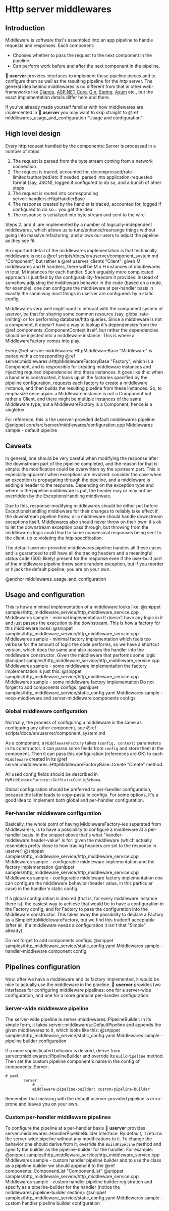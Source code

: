 # Http server middlewares

## Introduction

Middleware is software that's assembled into an app pipeline to handle requests and responses. Each component:

* Chooses whether to pass the request to the next component in the pipeline.
* Can perform work before and after the next component in the pipeline.

🐙 **userver** provides interfaces to implement these pipeline pieces and to configure them
as well as the resulting pipeline for the http server.
The general idea behind middlewares is no different from that in other web-frameworks like
[Django](https://docs.djangoproject.com/en/5.0/topics/http/middleware/),
[ASP.NET Core](https://learn.microsoft.com/en-us/aspnet/core/fundamentals/middleware/?view=aspnetcore-8.0/),
[Gin](https://gin-gonic.com/docs/examples/custom-middleware/),
[Spring](https://docs.spring.io/spring-framework/reference/web/webmvc/mvc-config/interceptors.html),
[Axum](https://docs.rs/axum/latest/axum/middleware/index.html) etc., but the exact implementation details
differ here and there.

If you've already made yourself familiar with how middlewares are implemented in 🐙 **userver**
you may want to skip straight to @ref middlewares_usage_and_configuration "Usage and configuration".

## High level design

Every http request handled by the components::Server is processed in a number of steps:

1. The request is parsed from the byte stream coming from a network connection
2. The request is traced, accounted for, decompressed/rate-limited/authorized/etc if needed, parsed into
   application-requested format (say, JSON), logged if configured to do so, and a bunch of other steps
3. The request is routed into corresponding server::handlers::HttpHandlerBase
4. The response created by the handler is traced, accounted for, logged if configured to do so... you get the idea
5. The response is serialized into byte stream and sent to the wire

Steps 2. and 4. are implemented by a number of logically-independent middlewares, which allows us to
tune/enhance/rearrange things without going into massive refactoring,
and allows our users to adjust the pipeline as they see fit.

An important detail of the middlewares implementation is that technically middleware is not a
@ref scripts/docs/en/userver/component_system.md "Component", but rather a @ref userver_clients "Client":
given M middlewares and H handlers, there will be M x H instances of middlewares in total, M instances for each handler.
Such arguably more complicated approach is justified by the configurability-freedom it provides: instead of somehow
adjusting the middleware behavior in the code (based on a route, for example), one can configure the middleware at
per-handler basis in exactly the same way most things in userver are configured: by a static config.

Middlewares very well might want to interact with the component system of userver, be that for sharing some common
resource (say, global rate-limiting) or for performing database/http queries. Since a middleware is not a component,
it doesn't have a way to lookup it's dependencies from the @ref components::ComponentContext itself, but rather
the dependencies should be injected into a middleware instance. This is where a MiddlewareFactory comes into play.

Every @ref server::middlewares::HttpMiddlewareBase "Middleware" is paired with a corresponding
@ref server::middlewares::HttpMiddlewareFactoryBase "Factory", which is a Component, and is responsible for creating
middleware instances and injecting required dependencies into these instances. It goes like this: when a handler is
constructed, it looks up all the factories specified by the pipeline configuration, requests each factory to create a
middleware instance, and then builds the resulting pipeline from these instances.
So, to emphasize once again: a Middleware instance is not a Component but rather a Client, and there might be multiple
instances of the same Middleware type, but a MiddlewareFactory is a Component, hence is a singleton.

For reference, this is the userver-provided default middlewares pipeline:
@snippet core/src/server/middlewares/configuration.cpp  Middlewares sample - default pipeline

## Caveats

In general, one should be very careful when modifying the response after the downstream part of the pipeline completed,
and the reason for that is simple: the modification could be overwritten by the upstream part. This is especially
apparent when exceptions are involved: consider the case when an exception is propagating through the pipeline, 
and a middleware is adding a header to the response.
Depending on the exception type and where in the pipeline middleware is put, the header may or may not be overridden 
by the ExceptionsHandling middleware.

Due to this, response-modifying middlewares should be either put before ExceptionsHandling middleware for their changes
to reliably take effect if the downstream pipeline threw, or a middleware should handle downstream exceptions itself.
Middlewares also should never throw on their own: it's ok to let the downstream exception pass through, but throwing
from the middlewares logic could lead to some nonsensical responses being sent to the client, up to violating the http
specification.

The default userver-provided middlewares pipeline handles all these cases and is guaranteed to still have all the
tracing headers and a meaningful status code (500, likely) present for the response even if the user-built part of the
middleware pipeline threw some random exception, but if you reorder or hijack the default pipeline, you are on your own.

@anchor middlewares_usage_and_configuration
## Usage and configuration

This is how a minimal implementation of a middleware looks like:
@snippet samples/http_middleware_service/http_middleware_service.cpp  Middlewares sample - minimal implementation
It doesn't have any logic in it and just passes the execution to the downstream.
This is how a factory for this middleware looks:
@snippet samples/http_middleware_service/http_middleware_service.cpp  Middlewares sample - minimal factory implementation
which feels too verbose for the amount of logic the code performs, so we have a shortcut version, which does the same 
and also passes the handler into the middleware constructor. Given the middleware that performs some logic
@snippet samples/http_middleware_service/http_middleware_service.cpp  Middlewares sample - some middleware implementation
the factory implementation is just this:
@snippet samples/http_middleware_service/http_middleware_service.cpp  Middlewares sample - some middleware factory implementation
Do not forget to add components configs:
@snippet samples/http_middleware_service/static_config.yaml  Middlewares sample - noop-middleware and server-middleware components configs

### Global middleware configuration

Normally, the process of configuring a middleware is the same as configuring any other component,
see @ref scripts/docs/en/userver/component_system.md

As a component, a `MiddlewareFactory` takes `(config, context)` parameters in its constructor.
It can parse some fields from `config` and store them in the component.
Then it can pass this configuration (references are OK) to each `Middleware` created in its
@ref server::middlewares::HttpMiddlewareFactoryBase::Create "Create" method.

All used config fields should be described in `MyMiddlewareFactory::GetStaticConfigSchema`.

Global configuration should be preferred to per-handler configuration,
because the latter leads to copy-pasta in configs.
For some options, it's a good idea to implement both global and per-handler configuration.

### Per-handler middleware configuration

Basically, the whole point of having MiddlewareFactory-ies separated from Middleware-s, is to have a possibility to 
configure a middleware at a per-handler basis.
In the snippet above that's what "handler-middleware.header-value" is for: given the middleware (which actually 
resembles pretty close to how tracing headers are set to the response in userver)
@snippet samples/http_middleware_service/http_middleware_service.cpp  Middlewares sample - configurable middleware implementation
and the factory implementation
@snippet samples/http_middleware_service/http_middleware_service.cpp  Middlewares sample - configurable middleware factory implementation
one can configure the middleware behavior (header value, in this particular case) in the handler's static config.

If a global configuration is desired (that is, for every middleware instance there is), the easiest way to achieve that
would be to have a configuration in the Factory config, and for Factory to pass the configuration into the Middleware 
constructor. This takes away the possibility to declare a Factory as a SimpleHttpMiddlewareFactory, but we find this
tradeoff acceptable (after all, if a middleware needs a configuration it isn't that "Simple" already).

Do not forget to add components configs:
@snippet samples/http_middleware_service/static_config.yaml  Middlewares sample - handler-middleware component config

## Pipelines configuration

Now, after we have a middleware and its factory implemented, it would be nice to actually use the middleware in the
pipeline.
🐙 **userver** provides two interfaces for configuring middleware pipelines: one for a server-wide configuration,
and one for a more granular per-handler configuration.

### Server-wide middleware pipeline

The server-wide pipeline is server::middlewares::PipelineBuilder. In its simple form, it takes
server::middlewares::DefaultPipeline and appends the given middlewares to it, which looks like this:
@snippet samples/http_middleware_service/static_config.yaml  Middlewares sample - pipeline builder configuration

If a more sophisticated behavior is desired, derive from server::middlewares::PipelineBuilder and override
its `BuildPipeline` method. Then set the custom pipeline component's name in the config of components::Server:

```
# yaml
        server:
            # ...
            middleware-pipeline-builder: custom-pipeline-builder
```

Remember that messing with the default userver-provided pipeline is error-prone and leaves you on your own.

### Custom per-handler middleware pipelines

To configure the pipeline at a per-handler basis 🐙 **userver** provides server::middlewares::HandlerPipelineBuilder interface.
By default, it returns the server-wide pipeline without any modifications to it. To change the behavior one should
derive from it, override the `BuildPipeline` method and specify the builder as the pipeline-builder for the handler.
For example:
@snippet samples/http_middleware_service/http_middleware_service.cpp  Middlewares sample - custom handler pipeline builder
and to use the class as a pipeline builder we should append it to the @ref components::ComponentList "ComponentList"
@snippet samples/http_middleware_service/http_middleware_service.cpp  Middlewares sample - custom handler pipeline builder registration
and specify as a pipeline-builder for the handler (notice the middlewares.pipeline-builder section):
@snippet samples/http_middleware_service/static_config.yaml  Middlewares sample - custom handler pipeline builder configuration
